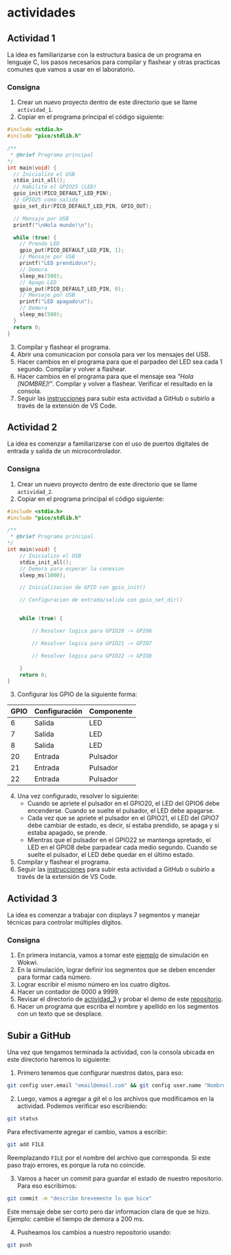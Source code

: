 # actividades

## Actividad 1

La idea es familiarizarse con la estructura basica de un programa en lenguaje C, los pasos necesarios para compilar y flashear y otras practicas comunes que vamos a usar en el laboratorio.

### Consigna

1. Crear un nuevo proyecto dentro de este directorio que se llame `actividad_1`.
2. Copiar en el programa principal el código siguiente:

```c
#include <stdio.h>
#include "pico/stdlib.h"

/**
 * @brief Programa principal
*/
int main(void) {
  // Inicializo el USB
  stdio_init_all();
  // Habilito el GPIO25 (LED)
  gpio_init(PICO_DEFAULT_LED_PIN);
  // GPIO25 como salida
  gpio_set_dir(PICO_DEFAULT_LED_PIN, GPIO_OUT);

  // Mensaje por USB
  printf("\nHola mundo!\n");

  while (true) {
    // Prendo LED
    gpio_put(PICO_DEFAULT_LED_PIN, 1);
    // Mensaje por USB
    printf("LED prendido\n");
    // Demora
    sleep_ms(500);
    // Apago LED
    gpio_put(PICO_DEFAULT_LED_PIN, 0);
    // Mensaje por USB
    printf("LED apagado\n");
    // Demora
    sleep_ms(500);
  }
  return 0;
}
```

3. Compilar y flashear el programa.
4. Abrir una comunicacion por consola para ver los mensajes del USB.
5. Hacer cambios en el programa para que el parpadeo del LED sea cada 1 segundo. Compilar y volver a flashear.
6. Hacer cambios en el programa para que el mensaje sea _"Hola [NOMBRE]!"_. Compilar y volver a flashear. Verificar el resultado en la consola.
7. Seguir las [instrucciones](#subir-a-github) para subir esta actividad a GitHub o subirlo a través de la extensión de VS Code.

## Actividad 2

La idea es comenzar a familiarizarse con el uso de puertos digitales de entrada y salida de un microcontrolador.

### Consigna

1. Crear un nuevo proyecto dentro de este directorio que se llame `actividad_2`.
2. Copiar en el programa principal el código siguiente:

```c
#include <stdio.h>
#include "pico/stdlib.h"

/**
 * @brief Programa principal
*/
int main(void) {
	// Inicializo el USB
	stdio_init_all();
	// Demora para esperar la conexion
	sleep_ms(1000);

	// Inicializacion de GPIO con gpio_init()

	// Configuracion de entrada/salida con gpio_set_dir()


	while (true) {

		// Resolver logica para GPIO20 -> GPIO6

		// Resolver logica para GPIO21 -> GPIO7

		// Resolver logica para GPIO22 -> GPIO8

	}
	return 0;
}
```
3. Configurar los GPIO de la siguiente forma:

<div align="center">

| GPIO | Configuración | Componente |
| --- | --- | --- |
| 6 | Salida | LED |
| 7 | Salida | LED |
| 8 | Salida | LED |
| 20 | Entrada | Pulsador |
| 21 | Entrada | Pulsador |
| 22 | Entrada | Pulsador |
 
</div>

4. Una vez configurado, resolver lo siguiente:
    - Cuando se apriete el pulsador en el GPIO20, el LED del GPIO6 debe encenderse. Cuando se suelte el pulsador, el LED debe apagarse.
    - Cada vez que se apriete el pulsador en el GPIO21, el LED del GPIO7 debe cambiar de estado, es decir, si estaba prendido, se apaga y si estaba apagado, se prende.
    - Mientras que el pulsador en el GPIO22 se mantenga apretado, el LED en el GPIO8 debe parpadear cada medio segundo. Cuando se suelte el pulsador, el LED debe quedar en el último estado.
5. Compilar y flashear el programa.
6. Seguir las [instrucciones](#subir-a-github) para subir esta actividad a GitHub o subirlo a través de la extensión de VS Code.

## Actividad 3

La idea es comenzar a trabajar con displays 7 segmentos y manejar técnicas para controlar múltiples dígitos.

### Consigna

1. En primera instancia, vamos a tomar este [ejemplo](https://wokwi.com/projects/436587948664005633) de simulación en Wokwi.
2. En la simulación, lograr definir los segmentos que se deben encender para formar cada número.
3. Lograr escribir el mismo número en los cuatro dígitos.
4. Hacer un contador de 0000 a 9999.
5. Revisar el directorio de [actividad_3](actividad_3/) y probar el demo de este [repositorio](https://github.com/wahlencraft/TM1637-pico/blob/master/examples/demo.c).
6. Hacer un programa que escriba el nombre y apellido en los segmentos con un texto que se desplace.

## Subir a GitHub

Una vez que tengamos terminada la actividad, con la consola ubicada en este directorio haremos lo siguiente:

1. Primero tenemos que configurar nuestros datos, para eso:

```bash
git config user.email "email@email.com" && git config user.name "Nombre Apellido"
```

2. Luego, vamos a agregar a _git_ el o los archivos que modificamos en la actividad. Podemos verificar eso escribiendo:

```bash
git status
```

Para efectivamente agregar el cambio, vamos a escribir:

```bash
git add FILE
```

Reemplazando `FILE` por el nombre del archivo que corresponda. Si este paso trajo errores, es porque la ruta no coincide.

3. Vamos a hacer un commit para guardar el estado de nuestro repositorio. Para eso escribimos:

```bash
git commit -m "describo brevemente lo que hice"
```

Este mensaje debe ser corto pero dar informacion clara de que se hizo. Ejemplo: cambie el tiempo de demora a 200 ms.

4. Pusheamos los cambios a nuestro repositorio usando:

```bash
git push
```

